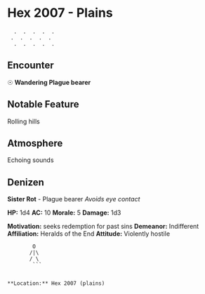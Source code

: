 # Hex 2007 - Plains
```
  .  .  .  .  .
 .  .  .  .  .
  .  .  .  .  .
```

## Encounter

☉ **Wandering Plague bearer**

## Notable Feature

Rolling hills

## Atmosphere

Echoing sounds

## Denizen

**Sister Rot** - Plague bearer
*Avoids eye contact*

**HP:** 1d4 **AC:** 10 **Morale:** 5
**Damage:** 1d3

**Motivation:** seeks redemption for past sins
**Demeanor:** Indifferent
**Affiliation:** Heralds of the End
**Attitude:** Violently hostile

```
        O
       /|\
       / \
        ```


**Location:** Hex 2007 (plains)
